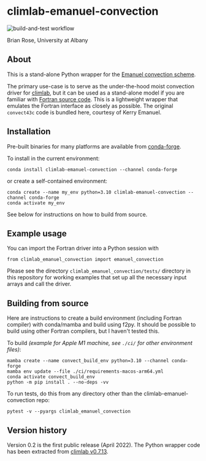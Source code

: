 # climlab-emanuel-convection

![build-and-test workflow](https://github.com/climlab/climlab-emanuel-convection/actions/workflows/build-and-test.yml/badge.svg)

Brian Rose, University at Albany

## About

This is a stand-alone Python wrapper for the [Emanuel convection scheme](https://emanuel.mit.edu/problem-convective-moistening).

The primary use-case is to serve as the under-the-hood moist convection driver
for [climlab](https://climlab.readthedocs.io/), but it can be used as a
stand-alone model if you are familiar with [Fortran source code](https://emanuel.mit.edu/FORTRAN-subroutine-convect).
This is a lightweight wrapper that emulates the Fortran interface as closely as possible.
The original `convect43c` code is bundled here, courtesy of Kerry Emanuel.

## Installation

Pre-built binaries for many platforms are available from [conda-forge](https://conda-forge.org).

To install in the current environment:
```
conda install climlab-emanuel-convection --channel conda-forge
```
or create a self-contained environment:
```
conda create --name my_env python=3.10 climlab-emanuel-convection --channel conda-forge
conda activate my_env
```

See below for instructions on how to build from source.

## Example usage

You can import the Fortran driver into a Python session with
```
from climlab_emanuel_convection import emanuel_convection
```

Please see the directory `climlab_emanuel_convection/tests/` directory in this repository
for working examples that set up all the necessary input arrays and call the driver.

## Building from source

Here are instructions to create a build environment (including Fortran compiler)
with conda/mamba and build using f2py.
It should be possible to build using other Fortran compilers, but I haven't tested this.

To build *(example for Apple M1 machine, see `./ci/` for other environment files)*:
```
mamba create --name convect_build_env python=3.10 --channel conda-forge
mamba env update --file ./ci/requirements-macos-arm64.yml
conda activate convect_build_env
python -m pip install . --no-deps -vv
```

To run tests, do this from any directory other than the climlab-emanuel-convection repo:
```
pytest -v --pyargs climlab_emanuel_convection
```

## Version history

Version 0.2 is the first public release (April 2022).
The Python wrapper code has been extracted from
[climlab v0.7.13](https://github.com/brian-rose/climlab/releases/tag/v0.7.13).
